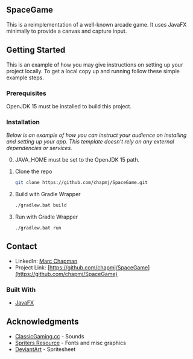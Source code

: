 <div id="top"></div>
<!--
*** Thanks for checking out the Best-README-Template. If you have a suggestion
*** that would make this better, please fork the repo and create a pull request
*** or simply open an issue with the tag "enhancement".
*** Don't forget to give the project a star!
*** Thanks again! Now go create something AMAZING! :D
-->

## SpaceGame
This is a reimplementation of a well-known arcade game. It uses JavaFX minimally to provide a canvas and capture input.  

<!-- GETTING STARTED -->
## Getting Started

This is an example of how you may give instructions on setting up your project locally.
To get a local copy up and running follow these simple example steps.

### Prerequisites

OpenJDK 15 must be installed to build this project.

### Installation

_Below is an example of how you can instruct your audience on installing and setting up your app. This template doesn't rely on any external dependencies or services._

0. JAVA_HOME must be set to the OpenJDK 15 path.

1. Clone the repo
   ```sh
   git clone https://github.com/chapmj/SpaceGame.git
   ```
2. Build with Gradle Wrapper
   ```sh
   ./gradlew.bat build
   ```
4. Run with Gradle Wrapper
   ```
   ./gradlew.bat run
   ```

<!-- CONTACT -->
## Contact
* LinkedIn: [Marc Chapman](https://www.linkedin.com/in/marc-chapman-7b489a185/)
* Project Link: [https://github.com/chapmj/SpaceGame](https://github.com/chapmj/SpaceGame)

### Built With

* [JavaFX](https://openjfx.io/)

<!-- ACKNOWLEDGMENTS -->
## Acknowledgments

* [ClassicGaming.cc](http://www.classicgaming.cc/classics/space-invaders/sounds) - Sounds 
* [Spriters Resource](https://www.spriters-resource.com/arcade/spaceinv/sheet/115520/) - Fonts and misc graphics
* [DeviantArt](https://www.deviantart.com/gooperblooper22/art/Space-Invaders-Sprite-Sheet-135338373) - Spritesheet

<!-- MARKDOWN LINKS & IMAGES -->
<!-- https://www.markdownguide.org/basic-syntax/#reference-style-links -->
